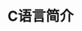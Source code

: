---
layout: post
title: C语言简介
description: >
  简单介绍 C 语言
image: /assets/img/blog/c.png
noindex: true
---